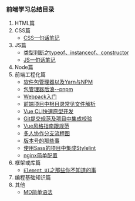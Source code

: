### 前端学习总结目录
1. HTML篇
2. CSS篇
    - [CSS一句话笔记](./docs/OneCSS.md) 
3. JS篇
    - [类型判断之typeof、instanceof、constructor](./docs/DetermineType.md)
    - [JS一句话笔记](./docs/OneJs.md)
4. Node篇
5. 前端工程化篇
    - [软件包管理器以及Yarn与NPM](./docs/YarnAndNPM.md)
    - [包管理器后浪--pnpm](./docs/pnpm.md)
    - [Webpack入门](./docs/Webpack.md)
    - [前端项目中根目录常见文件解析](./docs/DocExplanation.md)
    - [Vue CLI快速原型开发](./docs/CliService.md)
    - [Git提交规范及项目中集成校验](./docs/Commit.md)
    - [Vue风格指南跟规范](./docs/VueRules.md)
    - [多人协作分支流程图](./docs/BranchFlow.md)
    - [版本号的那些事](./docs/Version.md)
    - [使用Sass的项目中集成Stylelint](./docs/Stylelint.md)
    - [nginx简单配置](./docs/nginx.md)
6. 框架或库篇
    - [`Element UI`之那些你不知道的事](./docs/ElementUI.md)
7. 编程基础知识篇
7. 其他
    - [MD简单语法](./docs/Markdown.md)